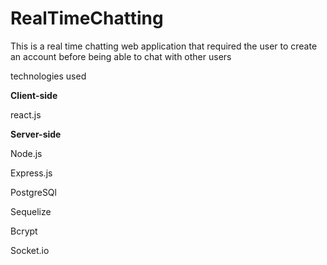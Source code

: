 # RealTimeChatting

This is a real time chatting web application that required the user to create an account before being able to chat with other users


technologies used 

**Client-side**

  react.js
  
  
**Server-side**

  Node.js
  
  Express.js
  
  PostgreSQl
  
  Sequelize
  
  Bcrypt
  
  Socket.io
